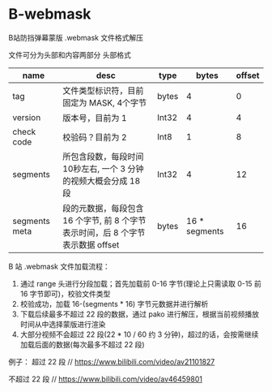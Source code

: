 # B-webmask
B站防挡弹幕蒙版 .webmask 文件格式解压

文件可分为头部和内容两部分
头部格式

name | desc | type | bytes | offset
---- | --- | --- | --- | ---
tag | 文件类型标识符，目前固定为 MASK, 4个字节 |bytes | 4 | 0
version | 版本号，目前为 1 | Int32 | 4 | 4
check code | 校验码？目前为 2 | Int8 | 1 | 8
segments | 所包含段数，每段时间10秒左右, 一个 3 分钟的视频大概会分成 18 段 | Int32 | 4 | 12
segments meta | 段的元数据，每段包含 16 个字节, 前 8 个字节表示时间，后 8 个字节表示数据 offset | bytes | 16 * segments | 16

B 站 .webmask 文件加载流程：

1. 通过 range 头进行分段加载；首先加载前 0-16 字节(理论上只需读取 0-15 前 16 字节即可)，校验文件类型
2. 校验成功，加载 16-(segments * 16) 字节元数据并进行解析
3. 下载后续最多不超过 22 段的数据，通过 pako 进行解压，根据当前视频播放时间从中选择蒙版进行渲染
4. 大部分视频不会超过 22 段(22 * 10 / 60 约 3 分钟)，超过的话，会按需继续加载后面的数据(每次最多不超过 22 段)


例子：
超过 22 段
// https://www.bilibili.com/video/av21101827

不超过 22 段
// https://www.bilibili.com/video/av46459801
